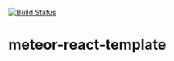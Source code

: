 [![Build Status](https://travis-ci.org/fmilani/contatempo.svg?branch=master)](https://travis-ci.org/fmilani/contatempo)
# meteor-react-template
